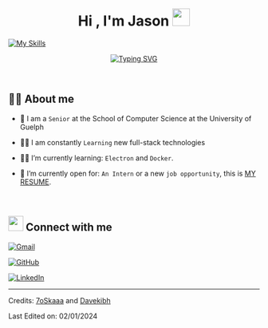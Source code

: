 
<h1 align="center">Hi , I'm Jason <img src="https://media.giphy.com/media/hvRJCLFzcasrR4ia7z/giphy.gif" width="35"></h1>

[![My Skills](https://skills.thijs.gg/icons?i=js,ts,python,vite,react,tailwind,materialui,css,nodejs,flask,mongodb,mysql,postgres,gcp,docker)](https://skills.thijs.gg)


<p align="center">
<a href="https://git.io/typing-svg"><img src="https://readme-typing-svg.herokuapp.com?font=Fira+Code&pause=1000&color=2586F7&width=435&lines=Software+Engineer+Student;DS+%7C+Algorithms+%7C+OOP;Software+Developer;Enthusiastic+Full-stack+Developer" alt="Typing SVG" /></a>

</p>

<br>

</a>

</p>

##  :sassy_man: About me

- :school: I am a `Senior` at the School of Computer Science at the University of Guelph

- :technologist: I am constantly `Learning` new full-stack technologies

- :student: I’m currently learning: `Electron` and `Docker`.

- :thinking: I’m currently open for: `An Intern` or a new `job opportunity`, this is [MY RESUME](https://drive.google.com/file/d/1ILQvpWIlq6u_S-wIbZju90KT4dutVmP2/view?usp=sharing).

<br>


##  <img src="https://media.giphy.com/media/iY8CRBdQXODJSCERIr/giphy.gif" width="30px"> Connect with me

<p align="center">

<a href="mailto:tjasonkyle@gmail.com"><img img src="https://img.shields.io/badge/gmail-%23EA4335.svg?style=plastic&logo=gmail&logoColor=white" alt="Gmail"/></a>

<a href="https://github.com/jason-tan-swe"><img src="https://img.shields.io/badge/github-%23181717.svg?style=plastic&logo=github&logoColor=white" alt="GitHub"/></a>

<a href="https://www.linkedin.com/in/jason-tan-swe/"><img src="https://img.shields.io/badge/linkedin-%230A66C2.svg?style=plastic&logo=linkedin&logoColor=white" alt="LinkedIn"/></a>




</p>




-----

Credits: [7oSkaaa](https://github.com/7oSkaaa) and [Davekibh](https://github.com/Davekibh)

Last Edited on: 02/01/2024
